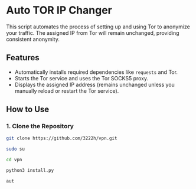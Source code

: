 
# Auto TOR IP Changer

This script automates the process of setting up and using Tor to anonymize your traffic. The assigned IP from Tor will remain unchanged, providing consistent anonymity.

## Features
- Automatically installs required dependencies like `requests` and Tor.
- Starts the Tor service and uses the Tor SOCKS5 proxy.
- Displays the assigned IP address (remains unchanged unless you manually reload or restart the Tor service).

## How to Use

### 1. Clone the Repository

```bash
git clone https://github.com/3222h/vpn.git

sudo su

cd vpn

python3 install.py  

aut
